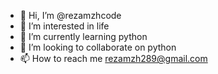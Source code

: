 - 👋 Hi, I’m @rezamzhcode
- 👀 I’m interested in life
- 🌱 I’m currently learning python
- 💞️ I’m looking to collaborate on python  
- 📫 How to reach me rezamzh289@gmail.com 

<!---
rezamzhcode/rezamzhcode is a ✨ special ✨ repository because its `README.md` (this file) appears on your GitHub profile.
You can click the Preview link to take a look at your changes.
--->
